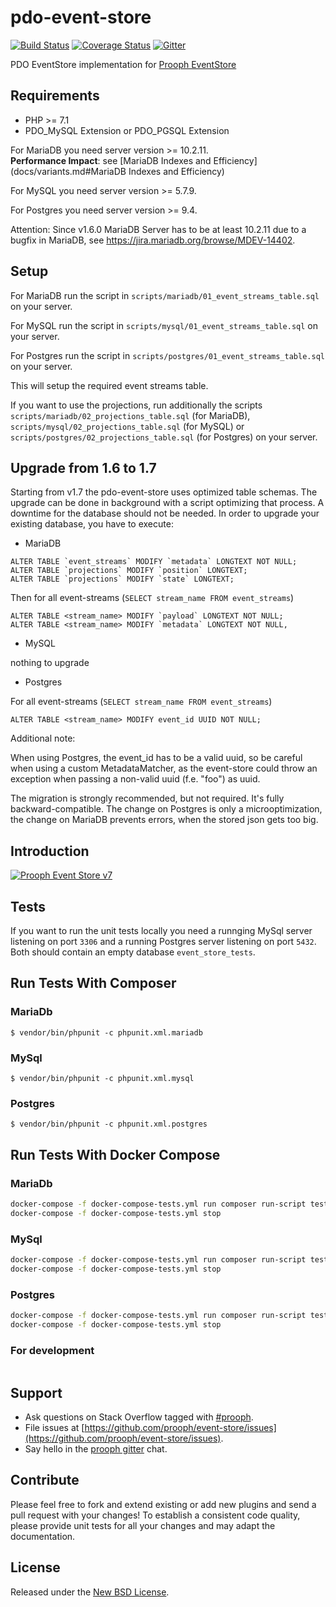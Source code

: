 # pdo-event-store

[![Build Status](https://travis-ci.com/prooph/pdo-event-store.svg?branch=master)](https://travis-ci.com/prooph/pdo-event-store)
[![Coverage Status](https://coveralls.io/repos/prooph/pdo-event-store/badge.svg?branch=master&service=github)](https://coveralls.io/github/prooph/pdo-event-store?branch=master)
[![Gitter](https://badges.gitter.im/Join%20Chat.svg)](https://gitter.im/prooph/improoph)

PDO EventStore implementation for [Prooph EventStore](https://github.com/prooph/event-store)

Requirements
------------

- PHP >= 7.1
- PDO_MySQL Extension or PDO_PGSQL Extension

For MariaDB you need server version >= 10.2.11.  
**Performance Impact**: see [MariaDB Indexes and Efficiency](docs/variants.md#MariaDB Indexes and Efficiency)

For MySQL you need server version >= 5.7.9.

For Postgres you need server version >= 9.4.

Attention: Since v1.6.0 MariaDB Server has to be at least 10.2.11 due to a bugfix in MariaDB, see https://jira.mariadb.org/browse/MDEV-14402.

Setup
-----

For MariaDB run the script in `scripts/mariadb/01_event_streams_table.sql` on your server.

For MySQL run the script in `scripts/mysql/01_event_streams_table.sql` on your server.

For Postgres run the script in `scripts/postgres/01_event_streams_table.sql` on your server.

This will setup the required event streams table.

If you want to use the projections, run additionally the scripts `scripts/mariadb/02_projections_table.sql`
(for MariaDB), `scripts/mysql/02_projections_table.sql` (for MySQL) or
`scripts/postgres/02_projections_table.sql` (for Postgres) on your server.

Upgrade from 1.6 to 1.7
-----------------------

Starting from v1.7 the pdo-event-store uses optimized table schemas.
The upgrade can be done in background with a script optimizing that process.
A downtime for the database should not be needed.
In order to upgrade your existing database, you have to execute:

- MariaDB

```
ALTER TABLE `event_streams` MODIFY `metadata` LONGTEXT NOT NULL;
ALTER TABLE `projections` MODIFY `position` LONGTEXT;
ALTER TABLE `projections` MODIFY `state` LONGTEXT;
```

Then for all event-streams (`SELECT stream_name FROM event_streams`)

```
ALTER TABLE <stream_name> MODIFY `payload` LONGTEXT NOT NULL;
ALTER TABLE <stream_name> MODIFY `metadata` LONGTEXT NOT NULL,
```

- MySQL

nothing to upgrade

- Postgres

For all event-streams (`SELECT stream_name FROM event_streams`)

```
ALTER TABLE <stream_name> MODIFY event_id UUID NOT NULL;
```

Additional note:

When using Postgres, the event_id has to be a valid uuid, so be careful when using a custom MetadataMatcher, as the
event-store could throw an exception when passing a non-valid uuid (f.e. "foo") as uuid.

The migration is strongly recommended, but not required. It's fully backward-compatible. The change on Postgres is
only a microoptimization, the change on MariaDB prevents errors, when the stored json gets too big.

Introduction
------------

[![Prooph Event Store v7](https://img.youtube.com/vi/QhpDIqYQzg0/0.jpg)](https://www.youtube.com/watch?v=QhpDIqYQzg0)

Tests
-----
If you want to run the unit tests locally you need a runnging MySql server listening on port `3306` 
and a running Postgres server listening on port `5432`. Both should contain an empty database `event_store_tests`.

## Run Tests With Composer

### MariaDb

`$ vendor/bin/phpunit -c phpunit.xml.mariadb`

### MySql

`$ vendor/bin/phpunit -c phpunit.xml.mysql`

### Postgres

`$ vendor/bin/phpunit -c phpunit.xml.postgres`

## Run Tests With Docker Compose

### MariaDb

```bash
docker-compose -f docker-compose-tests.yml run composer run-script test-mariadb --timeout 0; \
docker-compose -f docker-compose-tests.yml stop
```

### MySql

```bash
docker-compose -f docker-compose-tests.yml run composer run-script test-mysql --timeout 0; \
docker-compose -f docker-compose-tests.yml stop
```

### Postgres

```bash
docker-compose -f docker-compose-tests.yml run composer run-script test-postgres --timeout 0; \
docker-compose -f docker-compose-tests.yml stop
```

### For development
```

```

## Support

- Ask questions on Stack Overflow tagged with [#prooph](https://stackoverflow.com/questions/tagged/prooph).
- File issues at [https://github.com/prooph/event-store/issues](https://github.com/prooph/event-store/issues).
- Say hello in the [prooph gitter](https://gitter.im/prooph/improoph) chat.

## Contribute

Please feel free to fork and extend existing or add new plugins and send a pull request with your changes!
To establish a consistent code quality, please provide unit tests for all your changes and may adapt the documentation.

## License

Released under the [New BSD License](LICENSE).

